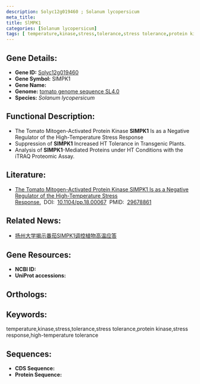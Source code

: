 ```yaml
---
description: Solyc12g019460 ; Solanum lycopersicum
meta_title:
title: SlMPK1
categories: [Solanum lycopersicum]
tags: [ temperature,kinase,stress,tolerance,stress tolerance,protein kinase,stress response,high-temperature tolerance ]
---
```


## Gene Details:
- **Gene ID:**	[Solyc12g019460]()
- **Gene Symbol:** SlMPK1
- **Gene Name:** 
- **Genome:** [tomato genome sequence SL4.0]()
- **Species:** *Solanum lycopersicum*

## Functional Description:
   - The Tomato Mitogen-Activated Protein Kinase **SlMPK1** Is as a Negative Regulator of the High-Temperature Stress Response
   - Suppression of **SlMPK1** Increased HT Tolerance in Transgenic Plants.
   - Analysis of **SlMPK1**-Mediated Proteins under HT Conditions with the iTRAQ Proteomic Assay.

## Literature:
   - [The Tomato Mitogen-Activated Protein Kinase SlMPK1 Is as a Negative Regulator of the High-Temperature Stress Response.]( https://academic.oup.com/plphys/article/177/2/633/6117174?login=true)&nbsp;&nbsp;DOI:&nbsp;&nbsp;[10.1104/pp.18.00067](https://academic.oup.com/plphys/article/177/2/633/6117174?login=true)&nbsp;&nbsp;PMID:&nbsp;&nbsp;[29678861](https://pubmed.ncbi.nlm.nih.gov/29678861/)

## Related News:
   - [扬州大学揭示番茄SlMPK1调控植物高温应答](https://mp.weixin.qq.com/s?__biz=MzIyOTY2NDYyNQ==&mid=2247488788&idx=1&sn=1dbb7d44d17f0274e6b7ce0fb258b128&chksm=e8be670adfc9ee1c4b603273438bff114aed639e899e77d6920047b7da8606cfaa219fb68a69&scene=27#wechat_redirect)

## Gene Resources:
- **NCBI ID:** [](https://www.ncbi.nlm.nih.gov/gene/?term=)
- **UniProt accessions:** [](https://www.uniprot.org/uniprotkb//entry)

## Orthologs:

## Keywords:
temperature,kinase,stress,tolerance,stress tolerance,protein kinase,stress response,high-temperature tolerance

## Sequences:
- **CDS Sequence:**
- **Protein Sequence:**

